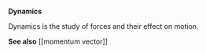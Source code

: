 
**Dynamics**

Dynamics is the study of forces and their effect on motion. 



**See also**
[[momentum vector]]
